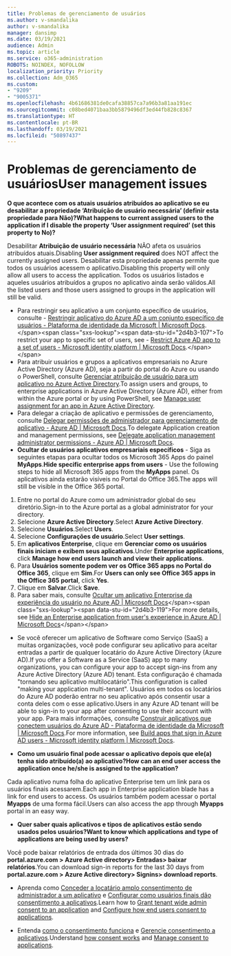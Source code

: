 ```yaml
---
title: Problemas de gerenciamento de usuários
ms.author: v-smandalika
author: v-smandalika
manager: dansimp
ms.date: 03/19/2021
audience: Admin
ms.topic: article
ms.service: o365-administration
ROBOTS: NOINDEX, NOFOLLOW
localization_priority: Priority
ms.collection: Adm_O365
ms.custom:
- "9209"
- "9005371"
ms.openlocfilehash: 4b61686381de0cafa38857ca7a96b3a81aa191ec
ms.sourcegitcommit: c08bed4071baa3bb5879496df3ed44fb828c8367
ms.translationtype: HT
ms.contentlocale: pt-BR
ms.lasthandoff: 03/19/2021
ms.locfileid: "50897437"
---
```

# <a name="user-management-issues"></a><span data-ttu-id="2d4b3-102">Problemas de gerenciamento de usuários</span><span class="sxs-lookup"><span data-stu-id="2d4b3-102">User management issues</span></span>

<span data-ttu-id="2d4b3-103">**O que acontece com os atuais usuários atribuídos ao aplicativo se eu desabilitar a propriedade ‘Atribuição de usuário necessária’ (definir esta propriedade para Não)?**</span><span class="sxs-lookup"><span data-stu-id="2d4b3-103">**What happens to current assigned users to the application if I disable the property ‘User assignment required’ (set this property to No)?**</span></span>

<span data-ttu-id="2d4b3-104">Desabilitar **Atribuição de usuário necessária** NÃO afeta os usuários atribuídos atuais.</span><span class="sxs-lookup"><span data-stu-id="2d4b3-104">Disabling **User assignment required** does NOT affect the currently assigned users.</span></span> <span data-ttu-id="2d4b3-105">Desabilitar esta propriedade apenas permite que todos os usuários acessem o aplicativo.</span><span class="sxs-lookup"><span data-stu-id="2d4b3-105">Disabling this property will only allow all users to access the application.</span></span> <span data-ttu-id="2d4b3-106">Todos os usuários listados e aqueles usuários atribuídos a grupos no aplicativo ainda serão válidos.</span><span class="sxs-lookup"><span data-stu-id="2d4b3-106">All the listed users and those users assigned to groups in the application will still be valid.</span></span>

- <span data-ttu-id="2d4b3-107">Para restringir seu aplicativo a um conjunto específico de usuários, consulte - [Restringir aplicativo do Azure AD a um conjunto específico de usuários - Plataforma de identidade da Microsoft | Microsoft Docs](https://docs.microsoft.com/azure/active-directory/develop/howto-restrict-your-app-to-a-set-of-users#:~:text=Select%20the%20application%20you%20want%2cand%20set%20it%20to%20Yes.).</span><span class="sxs-lookup"><span data-stu-id="2d4b3-107">To restrict your app to specific set of users, see - [Restrict Azure AD app to a set of users - Microsoft identity platform | Microsoft Docs](https://docs.microsoft.com/azure/active-directory/develop/howto-restrict-your-app-to-a-set-of-users#:~:text=Select%20the%20application%20you%20want%2cand%20set%20it%20to%20Yes.).</span></span>
- <span data-ttu-id="2d4b3-108">Para atribuir usuários e grupos a aplicativos empresariais no Azure Active Directory (Azure AD), seja a partir do portal do Azure ou usando o PowerShell, consulte [Gerenciar atribuição de usuário para um aplicativo no Azure Active Directory](https://docs.microsoft.com/azure/active-directory/manage-apps/assign-user-or-group-access-portal).</span><span class="sxs-lookup"><span data-stu-id="2d4b3-108">To assign users and groups, to enterprise applications in Azure Active Directory (Azure AD), either from within the Azure portal or by using PowerShell, see [Manage user assignment for an app in Azure Active Directory](https://docs.microsoft.com/azure/active-directory/manage-apps/assign-user-or-group-access-portal).</span></span>
- <span data-ttu-id="2d4b3-109">Para delegar a criação de aplicativo e permissões de gerenciamento, consulte [Delegar permissões de administrador para gerenciamento de aplicativo - Azure AD | Microsoft Docs](https://docs.microsoft.com/azure/active-directory/roles/delegate-app-roles).</span><span class="sxs-lookup"><span data-stu-id="2d4b3-109">To delegate Application creation and management permissions, see [Delegate application management administrator permissions - Azure AD | Microsoft Docs](https://docs.microsoft.com/azure/active-directory/roles/delegate-app-roles).</span></span>
- <span data-ttu-id="2d4b3-110">**Ocultar de usuários aplicativos empresariais específicos** - Siga as seguintes etapas para ocultar todos os Microsoft 365 Apps do painel **MyApps**.</span><span class="sxs-lookup"><span data-stu-id="2d4b3-110">**Hide specific enterprise apps from users** - Use the following steps to hide all Microsoft 365 apps from the **MyApps** panel.</span></span> <span data-ttu-id="2d4b3-111">Os aplicativos ainda estarão visíveis no Portal do Office 365.</span><span class="sxs-lookup"><span data-stu-id="2d4b3-111">The apps will still be visible in the Office 365 portal.</span></span>

 1. <span data-ttu-id="2d4b3-112">Entre no portal do Azure como um administrador global do seu diretório.</span><span class="sxs-lookup"><span data-stu-id="2d4b3-112">Sign-in to the Azure portal as a global administrator for your directory.</span></span> 
 2. <span data-ttu-id="2d4b3-113">Selecione **Azure Active Directory**.</span><span class="sxs-lookup"><span data-stu-id="2d4b3-113">Select **Azure Active Directory**.</span></span> 
 3. <span data-ttu-id="2d4b3-114">Selecione **Usuários**.</span><span class="sxs-lookup"><span data-stu-id="2d4b3-114">Select **Users**.</span></span> 
 4. <span data-ttu-id="2d4b3-115">Selecione **Configurações de usuário**.</span><span class="sxs-lookup"><span data-stu-id="2d4b3-115">Select **User settings**.</span></span> 
 5. <span data-ttu-id="2d4b3-116">Em **aplicativos Enterprise**, clique em **Gerenciar como os usuários finais iniciam e exibem seus aplicativos**.</span><span class="sxs-lookup"><span data-stu-id="2d4b3-116">Under **Enterprise applications**, click **Manage how end users launch and view their applications**.</span></span> 
 6. <span data-ttu-id="2d4b3-117">Para **Usuários somente podem ver os Office 365 apps no Portal do Office 365**, clique em **Sim**.</span><span class="sxs-lookup"><span data-stu-id="2d4b3-117">For **Users can only see Office 365 apps in the Office 365 portal**, click **Yes**.</span></span> 
 7. <span data-ttu-id="2d4b3-118">Clique em **Salvar**.</span><span class="sxs-lookup"><span data-stu-id="2d4b3-118">Click **Save**.</span></span> 
 8. <span data-ttu-id="2d4b3-119">Para saber mais, consulte [Ocultar um aplicativo Enterprise da experiência do usuário no Azure AD | Microsoft Docs](https://docs.microsoft.com/azure/active-directory/manage-apps/hide-application-from-user-portal#:~:text=%20Hide%20an%20application%20from%20the%20end%20user,6%20Click%20Properties.%207%20Click%20Save.%20See%20More.)</span><span class="sxs-lookup"><span data-stu-id="2d4b3-119">For more details, see [Hide an Enterprise application from user's experience in Azure AD | Microsoft Docs](https://docs.microsoft.com/azure/active-directory/manage-apps/hide-application-from-user-portal#:~:text=%20Hide%20an%20application%20from%20the%20end%20user,6%20Click%20Properties.%207%20Click%20Save.%20See%20More.)</span></span>

- <span data-ttu-id="2d4b3-120">Se você oferecer um aplicativo de Software como Serviço (SaaS) a muitas organizações, você pode configurar seu aplicativo para aceitar entradas a partir de qualquer locatário do Azure Active Directory (Azure AD).</span><span class="sxs-lookup"><span data-stu-id="2d4b3-120">If you offer a Software as a Service (SaaS) app to many organizations, you can configure your app to accept sign-ins from any Azure Active Directory (Azure AD) tenant.</span></span> <span data-ttu-id="2d4b3-121">Esta configuração é chamada "tornando seu aplicativo multilocatário".</span><span class="sxs-lookup"><span data-stu-id="2d4b3-121">This configuration is called "making your application multi-tenant".</span></span> <span data-ttu-id="2d4b3-122">Usuários em todos os locatários do Azure AD poderão entrar no seu aplicativo após consentir usar a conta deles com o esse aplicativo.</span><span class="sxs-lookup"><span data-stu-id="2d4b3-122">Users in any Azure AD tenant will be able to sign-in to your app after consenting to use their account with your app.</span></span> <span data-ttu-id="2d4b3-123">Para mais informações, consulte [Construir aplicativos que conectem usuários do Azure AD - Plataforma de identidade da Microsoft | Microsoft Docs](https://docs.microsoft.com/azure/active-directory/develop/howto-convert-app-to-be-multi-tenant).</span><span class="sxs-lookup"><span data-stu-id="2d4b3-123">For more information, see [Build apps that sign in Azure AD users - Microsoft identity platform | Microsoft Docs](https://docs.microsoft.com/azure/active-directory/develop/howto-convert-app-to-be-multi-tenant).</span></span>

- <span data-ttu-id="2d4b3-124">**Como um usuário final pode acessar o aplicativo depois que ele(a) tenha sido atribuído(a) ao aplicativo?**</span><span class="sxs-lookup"><span data-stu-id="2d4b3-124">**How can an end user access the application once he/she is assigned to the application?**</span></span>

<span data-ttu-id="2d4b3-125">Cada aplicativo numa folha do aplicativo Enterprise tem um link para os usuários finais acessarem.</span><span class="sxs-lookup"><span data-stu-id="2d4b3-125">Each app in Enterprise application blade has a link for end users to access.</span></span> <span data-ttu-id="2d4b3-126">Os usuários também podem acessar o portal **Myapps** de uma forma fácil.</span><span class="sxs-lookup"><span data-stu-id="2d4b3-126">Users can also access the app through **Myapps** portal in an easy way.</span></span>

- <span data-ttu-id="2d4b3-127">**Quer saber quais aplicativos e tipos de aplicativos estão sendo usados pelos usuários?**</span><span class="sxs-lookup"><span data-stu-id="2d4b3-127">**Want to know which applications and type of applications are being used by users?**</span></span>

<span data-ttu-id="2d4b3-128">Você pode baixar relatórios de entrada dos últimos 30 dias do **portal.azure.com > Azure Active directory> Entradas> baixar relatórios**.</span><span class="sxs-lookup"><span data-stu-id="2d4b3-128">You can download sign-in reports for the last 30 days from **portal.azure.com > Azure Active directory> Signins> download reports**.</span></span>

- <span data-ttu-id="2d4b3-129">Aprenda como [Conceder a locatário amplo consentimento de administrador a um aplicativo](https://docs.microsoft.com/azure/active-directory/manage-apps/grant-admin-consent) e [Configurar como usuários finais dão consentimento a aplicativos](https://docs.microsoft.com/azure/active-directory/manage-apps/configure-user-consent).</span><span class="sxs-lookup"><span data-stu-id="2d4b3-129">Learn how to [Grant tenant wide admin consent to an application](https://docs.microsoft.com/azure/active-directory/manage-apps/grant-admin-consent) and [Configure how end users consent to applications](https://docs.microsoft.com/azure/active-directory/manage-apps/configure-user-consent).</span></span>

- <span data-ttu-id="2d4b3-130">Entenda [como o consentimento funciona](https://docs.microsoft.com/azure/active-directory/develop/v2-permissions-and-consent) e [Gerencie consentimento a aplicativos](https://docs.microsoft.com/azure/active-directory/manage-apps/manage-consent-requests).</span><span class="sxs-lookup"><span data-stu-id="2d4b3-130">Understand [how consent works](https://docs.microsoft.com/azure/active-directory/develop/v2-permissions-and-consent) and [Manage consent to applications](https://docs.microsoft.com/azure/active-directory/manage-apps/manage-consent-requests).</span></span>


